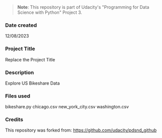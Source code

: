 >**Note**: This repository is part of Udacity's "Programming for Data Science with Python" Project 3.

### Date created
12/08/2023

### Project Title
Replace the Project Title

### Description
Explore US Bikeshare Data

### Files used
bikeshare.py
chicago.csv
new_york_city.csv
washington.csv

### Credits
This repository was forked from: https://github.com/udacity/pdsnd_github

